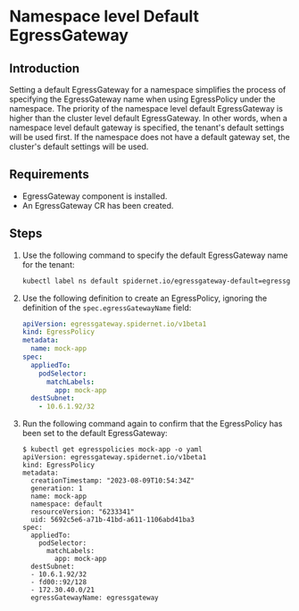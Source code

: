 # Namespace level Default EgressGateway

## Introduction

Setting a default EgressGateway for a namespace simplifies the process of specifying the EgressGateway name when using EgressPolicy under the namespace. The priority of the namespace level default EgressGateway is higher than the cluster level default EgressGateway. In other words, when a namespace level default gateway is specified, the tenant's default settings will be used first. If the namespace does not have a default gateway set, the cluster's default settings will be used.

## Requirements

- EgressGateway component is installed.
- An EgressGateway CR has been created.

## Steps

1. Use the following command to specify the default EgressGateway name for the tenant:

    ```bash
    kubectl label ns default spidernet.io/egressgateway-default=egressgateway
    ```

2. Use the following definition to create an EgressPolicy, ignoring the definition of the `spec.egressGatewayName` field:

    ```yaml
    apiVersion: egressgateway.spidernet.io/v1beta1
    kind: EgressPolicy
    metadata:
      name: mock-app
    spec:
      appliedTo:
        podSelector:
          matchLabels:
            app: mock-app
      destSubnet:
        - 10.6.1.92/32
    ```

3. Run the following command again to confirm that the EgressPolicy has been set to the default EgressGateway:

    ```shell
    $ kubectl get egresspolicies mock-app -o yaml
    apiVersion: egressgateway.spidernet.io/v1beta1
    kind: EgressPolicy
    metadata:
      creationTimestamp: "2023-08-09T10:54:34Z"
      generation: 1
      name: mock-app
      namespace: default
      resourceVersion: "6233341"
      uid: 5692c5e6-a71b-41bd-a611-1106abd41ba3
    spec:
      appliedTo:
        podSelector:
          matchLabels:
            app: mock-app
      destSubnet:
      - 10.6.1.92/32
      - fd00::92/128
      - 172.30.40.0/21
      egressGatewayName: egressgateway
    ```